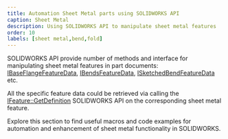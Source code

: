 ```yaml
---
title: Automation Sheet Metal parts using SOLIDWORKS API
caption: Sheet Metal
description: Using SOLIDWORKS API to manipulate sheet metal features
order: 10
labels: [sheet metal,bend,fold]
---
```

SOLIDWORKS API provide number of methods and interface for manipulating sheet metal features in part documents: [IBaseFlangeFeatureData](https://help.solidworks.com/2018/english/api/sldworksapi/SolidWorks.Interop.sldworks~SolidWorks.Interop.sldworks.IBaseFlangeFeatureData.html), [IBendsFeatureData](https://help.solidworks.com/2018/english/api/sldworksapi/solidworks.interop.sldworks~solidworks.interop.sldworks.ibendsfeaturedata_members.html), [ISketchedBendFeatureData](https://help.solidworks.com/2018/english/api/sldworksapi/solidworks.interop.sldworks~solidworks.interop.sldworks.isketchedbendfeaturedata.html) etc.

All the specific feature data could be retrieved via calling the [IFeature::GetDefinition](https://help.solidworks.com/2018/english/api/sldworksapi/SolidWorks.Interop.sldworks~SolidWorks.Interop.sldworks.IFeature~GetDefinition.html) SOLIDWORKS API on the corresponding sheet metal feature.

Explore this section to find useful macros and code examples for automation and enhancement of sheet metal functionality in SOLIDWORKS.
